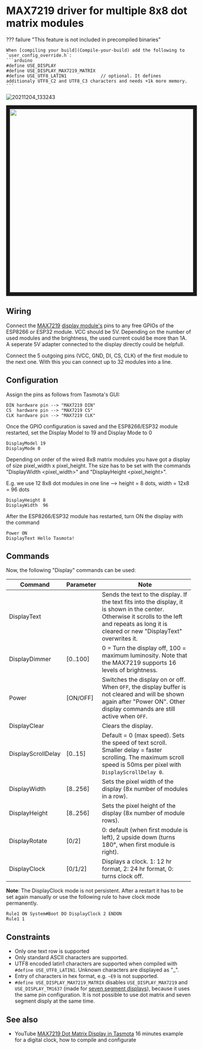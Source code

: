 # MAX7219 driver for multiple 8x8 dot matrix modules

??? failure "This feature is not included in precompiled binaries"  

    When [compiling your build](Compile-your-build) add the following to `user_config_override.h`:
    ```arduino
    #define USE_DISPLAY                 
    #define USE_DISPLAY_MAX7219_MATRIX
    #define USE_UTF8_LATIN1             // optional. It defines additionaly UTF8_C2 and UTF8_C3 characters and needs +1k more memory.
    ```

![20211204_133243](https://user-images.githubusercontent.com/24937182/144709719-2fb4ff2c-7645-4dd8-b0a3-eccd306d63f0.jpg)
<center><img src="https://user-images.githubusercontent.com/24937182/144709723-833ff002-ef84-431a-b05f-8b7ef30e0072.jpg" width="500"  border="10" /></center>

## Wiring
Connect the [MAX7219](https://www.openimpulse.com/blog/wp-content/uploads/wpsc/downloadables/MAX7219-Datasheet.pdf) [display module's](https://www.handsontec.com/dataspecs/module/MAX7219-4-In-1.pdf) pins to any free GPIOs of the ESP8266 or ESP32 module.
VCC should be 5V. Depending on the number of used modules and the brightness, the used current could be more than 1A. A seperate 5V adapter connected to the display directly could be helpfull.

Connect the 5 outgoing pins (VCC, GND, DI, CS, CLK) of the first module to the next one. 
With this you can connect up to 32 modules into a line. 


## Configuration
Assign the pins as follows from Tasmota's GUI:

```
DIN hardware pin --> "MAX7219 DIN"
CS  hardware pin --> "MAX7219 CS"
CLK hardware pin --> "MAX7219 CLK"
```

Once the GPIO configuration is saved and the ESP8266/ESP32 module restarted,
set the Display Model to 19 and Display Mode to 0
```
DisplayModel 19
DisplayMode 0
```

Depending on order of the wired 8x8 matrix modules you have got a display of size pixel_width x pixel_height.
The size has to be set with the commands "DisplayWidth <pixel_width>" and "DisplayHeight <pixel_height>". 

E.g. we use 12 8x8 dot modules in one line --> height = 8 dots,  width = 12x8 = 96 dots
```
DisplayHeight 8
DisplayWidth  96
```

After the ESP8266/ESP32 module has restarted, turn ON the display with the command 
```
Power ON
DisplayText Hello Tasmota!
```

## Commands
Now, the following "Display" commands can be used:

| Command       | Parameter               | Note                                      |
|---------------|-------------------------|-------------------------------------------|
| DisplayText   | <any text>              | Sends the text to the display. If the text fits into the display, it is shown in the center. Otherwise it scrolls to the left and repeats as long it is cleared or new "DisplayText" overwrites it. |
| DisplayDimmer | [0..100]                | 0 = Turn the display off, 100 = maximum luminosity. Note that the MAX7219 supports 16 levels of brightness. |
| Power         | [ON/OFF]                | Switches the display on or off. When ``OFF``, the display buffer is not cleared and will be shown again after "Power ON". Other display commands are still active when ``OFF``.|
| DisplayClear  |                         | Clears the display. |
| DisplayScrollDelay| [0..15]             | Default = 0 (max speed). Sets the speed of text scroll. Smaller delay = faster scrolling. The maximum scroll speed is 50ms per pixel with ``DisplayScrollDelay 0``. |
| DisplayWidth  | [8..256]                | Sets the pixel width of the display (8x number of modules in a row). |
| DisplayHeight | [8..256]                | Sets the pixel height of the display (8x number of module rows). |
| DisplayRotate | [0/2]                   | 0: default (when first module is left), 2 upside down (turns 180°, when first module is right).
| DisplayClock  | [0/1/2]                 | Displays a clock. 1: 12 hr format, 2: 24 hr format, 0: turns clock off.

**Note**: The DisplayClock mode is not persistent. After a restart it has to be set again manually or use the following rule to have clock mode permanently.
```
Rule1 ON System#Boot DO DisplayClock 2 ENDON
Rule1 1
```

## Constraints

- Only one text row is supported
- Only standard ASCII characters are supported.
- UTF8 encoded latin1 characters are supported when compiled with `#define USE_UTF8_LATIN1`. Unknown characters are displayed as "_".
- Entry of characters in hex format, e.g. `~E9` is not supported.
- `#define USE_DISPLAY_MAX7219_MATRIX` disables `USE_DISPLAY_MAX7219` and `USE_DISPLAY_TM1637` (made for [seven segment displays](TM163x)), because it uses the same pin configuration. It is not possible to use dot matrix and seven segment disply at the same time.

## See also
- YouTube [MAX7219 Dot Matrix Display in Tasmota](https://youtu.be/CXXduaJ2tjg?si=GD8_bmmh492m6aUq) 16 minutes example for a digital clock, how to compile and configurate

